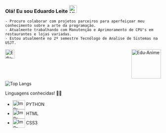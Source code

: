 ### Olá! Eu sou **Eduardo Leite**  <img align="centre" alt="Hi" height="25" src="https://media.tenor.com/SNL9_xhZl9oAAAAi/waving-hand-joypixels.gif" alt="Hi"> 

~~~
- Procuro colaborar com projetos parceiros para aperfeiçoar meu conhecimento sobre a arte da programação.
- Atualmente trabalhando com Manutenção e Aprimoramento de CPU's em restaurantes e lojas variadas.
- Estou atualmente no 2º semestre Tecnólogo de Analise de Sistemas na USJT.
~~~ 

<!--        GIF        -->
<img align="right" alt="Edu-Anime" height="95"  src="https://5efce21e120dc77e32455754.static-01.com/l/images/609b6bd0de82b9cd1bce3945018ff4280ff0e955.gif"> 

<!--   Redes Sociais   -->
[<img align="center" alt="Edu-LinkedIN" height="30" src="https://cdn.jsdelivr.net/gh/devicons/devicon@latest/icons/linkedin/linkedin-original.svg" />](https://www.linkedin.com/feed/?trk=sem-ga_campid.12619604099_asid.149519181115_crid.657343811713_kw.linkedin_d.c_tid.kwd-148086543_n.g_mt.e_geo.1001724) 
<br> <br>

#
<!-- ~~~~~~~~~~~~~~~~~~~~~~~~~~~~~~~~~~~~~~~~~~~~~~~~~~~~~~~~~~~~~~~~~~~~~~~~~~~~~~~~~~~~~~~~~~~~~~~~~~~~~~~~~~~~~~~~~~~~~~~~~~~~~~~~~~~~~~~~~~~~~~~~~~~~~~~~~~~~~~~~~~~~~~~~~~~~~~~~~~~~~~~~~~~~~~~~~~~~~~~~~~~~~~~~~~~~~~~~~~~~~~~~~~~~~~~~~~~~~~~~~~~~~~~~~~~~~~~~~~~~~~~~~~~~ -->

<!--     Graficos     -->
<br> ![Top Langs](https://github-readme-stats.vercel.app/api/top-langs/?username=Edbussl&layout=pie&theme=graywhite)
<div style="display: inline_block">

Linguagens conhecidas! 🧑‍💻 <br>
- <img align="center" alt="Img-Python" height="30" width="40" src="https://cdn.jsdelivr.net/gh/devicons/devicon@latest/icons/python/python-original.svg"> PYTHON
- <img align="center" alt="Img-HTML" height="30" width="40" src="https://cdn.jsdelivr.net/gh/devicons/devicon@latest/icons/html5/html5-original.svg"> HTML
- <img align="center" alt="Img-CSS" height="30" width="40" src="https://cdn.jsdelivr.net/gh/devicons/devicon@latest/icons/css3/css3-original.svg"> CSS3
<!-- - <img align="center" alt="Img-JavaS" haight="20" width="30" src="https://cdn.jsdelivr.net/gh/devicons/devicon@latest/icons/javascript/javascript-original.svg"> JAVASCRIPT -->
<br> <br>

<!-- [<img align="center" alt="Edu-Gmail" height="30" src="https://cdn.jsdelivr.net/gh/devicons/devicon@latest/icons/linkedin/linkedin-original.svg" />](https://www.linkedin.com/feed/?trk=sem-ga_campid.12619604099_asid.149519181115_crid.657343811713_kw.linkedin_d.c_tid.kwd-148086543_n.g_mt.e_geo.1001724) -->

<!-- Cobrinha Commits  
<br> <>br> <br>
![Snake animation](https://github.vom/Edbussl/Edbussl/blob/output/github-contribution-grid-snake-svg)
-->

</div>
